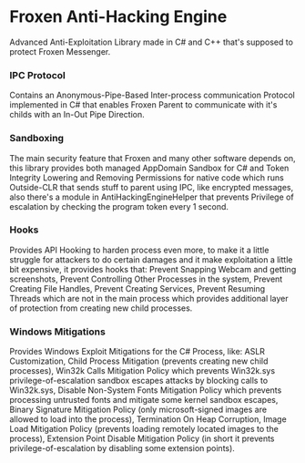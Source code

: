 # Froxen Anti-Hacking Engine
Advanced Anti-Exploitation Library made in C# and C++ that's supposed to protect Froxen Messenger.

### IPC Protocol
Contains an Anonymous-Pipe-Based Inter-process communication Protocol implemented in C# that enables Froxen Parent to communicate with it's childs with an In-Out Pipe Direction.

### Sandboxing
The main security feature that Froxen and many other software depends on, this library provides both managed AppDomain Sandbox for C# and Token Integrity Lowering and Removing Permissions for native code which runs Outside-CLR that sends stuff to parent using IPC, like encrypted messages, also there's a module in AntiHackingEngineHelper that prevents Privilege of escalation by checking the program token every 1 second.

### Hooks
Provides API Hooking to harden process even more, to make it a little struggle for attackers to do certain damages and it make exploitation a little bit expensive, it provides hooks that: Prevent Snapping Webcam and getting screenshots, Prevent Controlling Other Processes in the system, Prevent Creating File Handles, Prevent Creating Services, Prevent Resuming Threads which are not in the main process which provides additional layer of protection from creating new child processes.

### Windows Mitigations
Provides Windows Exploit Mitigations for the C# Process, like: ASLR Customization, Child Process Mitigation (prevents creating new child processes), Win32k Calls Mitigation Policy which prevents Win32k.sys privilege-of-escalation sandbox escapes attacks by blocking calls to Win32k.sys, Disable Non-System Fonts Mitigation Policy which prevents processing untrusted fonts and mitigate some kernel sandbox escapes, Binary Signature Mitigation Policy (only microsoft-signed images are allowed to load into the process), Termination On Heap Corruption, Image Load Mitigation Policy (prevents loading remotely located images to the process), Extension Point Disable Mitigation Policy (in short it prevents privilege-of-escalation by disabling some extension points).
